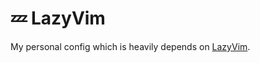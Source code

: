 # 💤 LazyVim

My personal config which is heavily depends on [LazyVim](https://github.com/LazyVim/LazyVim).
